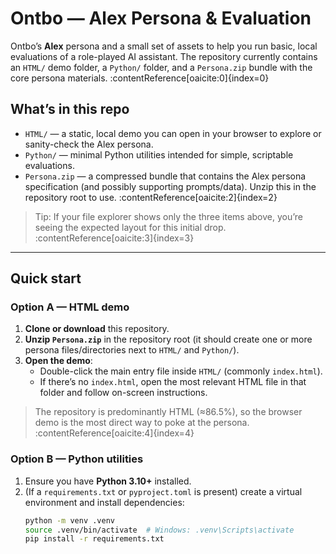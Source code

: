 # Ontbo — Alex Persona & Evaluation

Ontbo’s **Alex** persona and a small set of assets to help you run basic, local evaluations of a role-played AI assistant. The repository currently contains an `HTML/` demo folder, a `Python/` folder, and a `Persona.zip` bundle with the core persona materials. :contentReference[oaicite:0]{index=0}


## What’s in this repo

- `HTML/` — a static, local demo you can open in your browser to explore or sanity-check the Alex persona.
- `Python/` — minimal Python utilities intended for simple, scriptable evaluations.
- `Persona.zip` — a compressed bundle that contains the Alex persona specification (and possibly supporting prompts/data). Unzip this in the repository root to use. :contentReference[oaicite:2]{index=2}

> Tip: If your file explorer shows only the three items above, you’re seeing the expected layout for this initial drop. :contentReference[oaicite:3]{index=3}

---

## Quick start

### Option A — HTML demo

1. **Clone or download** this repository.
2. **Unzip `Persona.zip`** in the repository root (it should create one or more persona files/directories next to `HTML/` and `Python/`).
3. **Open the demo**:
   - Double-click the main entry file inside `HTML/` (commonly `index.html`).  
   - If there’s no `index.html`, open the most relevant HTML file in that folder and follow on-screen instructions.

> The repository is predominantly HTML (≈86.5%), so the browser demo is the most direct way to poke at the persona. :contentReference[oaicite:4]{index=4}

### Option B — Python utilities

1. Ensure you have **Python 3.10+** installed.
2. (If a `requirements.txt` or `pyproject.toml` is present) create a virtual environment and install dependencies:
   ```bash
   python -m venv .venv
   source .venv/bin/activate  # Windows: .venv\Scripts\activate
   pip install -r requirements.txt
